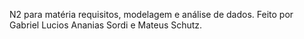 N2 para matéria requisitos, modelagem e análise de dados. Feito por Gabriel Lucios Ananias Sordi e Mateus Schutz. 
